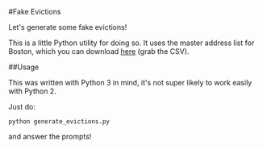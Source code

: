 #Fake Evictions

Let's generate some fake evictions!

This is a little Python utility for doing so. It uses the master address
list for Boston, which you can download
[here](https://data.cityofboston.gov/City-Services/Master-Address-List/t85d-b449)
(grab the CSV).

##Usage

This was written with Python 3 in mind, it's not super likely to work
easily with Python 2.

Just do:

```
python generate_evictions.py
```

and answer the prompts!
